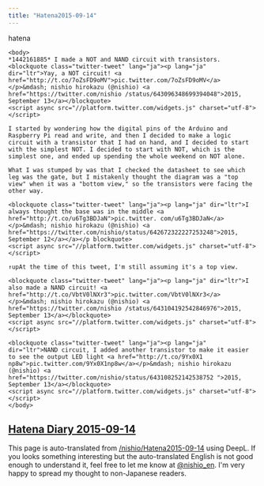 ```yaml
---
title: "Hatena2015-09-14"
---
```


hatena

```
<body>
*1442161885* I made a NOT and NAND circuit with transistors.
<blockquote class="twitter-tweet" lang="ja"><p lang="ja" dir="ltr">Yay, a NOT circuit! <a href="http://t.co/7oZsFD9oMV">pic.twitter.com/7oZsFD9oMV</a></p>&mdash; nishio hirokazu (@nishio) <a href="https://twitter.com/nishio /status/643096348699394048">2015, September 13</a></blockquote>
<script async src="//platform.twitter.com/widgets.js" charset="utf-8"></script>

I started by wondering how the digital pins of the Arduino and Raspberry Pi read and write, and then I decided to make a logic circuit with a transistor that I had on hand, and I decided to start with the simplest NOT. I decided to start with NOT, which is the simplest one, and ended up spending the whole weekend on NOT alone.

What I was stumped by was that I checked the datasheet to see which leg was the gate, but I mistakenly thought the diagram was a "top view" when it was a "bottom view," so the transistors were facing the other way.

<blockquote class="twitter-tweet" lang="ja"><p lang="ja" dir="ltr">I always thought the base was in the middle <a href="http://t.co/u6Tg3BDJaN">pic.twitter. com/u6Tg3BDJaN</a></p>&mdash; nishio hirokazu (@nishio) <a href="https://twitter.com/nishio/status/642672322227253248">2015, September 12</a></a></p blockquote>
<script async src="//platform.twitter.com/widgets.js" charset="utf-8"></script>

↑upAt the time of this tweet, I'm still assuming it's a top view.

<blockquote class="twitter-tweet" lang="ja"><p lang="ja" dir="ltr">I also made a NAND circuit! <a href="http://t.co/VbtV0lNXr3">pic.twitter.com/VbtV0lNXr3</a></p>&mdash; nishio hirokazu (@nishio) <a href="https://twitter.com/nishio /status/643104192542846976">2015, September 13</a></blockquote>
<script async src="//platform.twitter.com/widgets.js" charset="utf-8"></script>

<blockquote class="twitter-tweet" lang="ja"><p lang="ja" dir="ltr">NAND circuit, I added another transistor to make it easier to see the output LED light <a href="http://t.co/9Yx0X1 np8w">pic.twitter.com/9Yx0X1np8w</a></p>&mdash; nishio hirokazu (@nishio) <a href="https://twitter.com/nishio/status/643108252142538752 ">2015, September 13</a></blockquote>
<script async src="//platform.twitter.com/widgets.js" charset="utf-8"></script>
</body>
```


[Hatena Diary 2015-09-14](https://nishiohirokazu.hatenadiary.org/archive/2015/09/14)
---
This page is auto-translated from [/nishio/Hatena2015-09-14](https://scrapbox.io/nishio/Hatena2015-09-14) using DeepL. If you looks something interesting but the auto-translated English is not good enough to understand it, feel free to let me know at [@nishio_en](https://twitter.com/nishio_en). I'm very happy to spread my thought to non-Japanese readers.